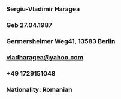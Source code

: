 ### Sergiu-Vladimir Haragea            
### Geb 27.04.1987
### Germersheimer Weg41, 13583 Berlin
### vladharagea@yahoo.com 
### +49 1729151048
### Nationality: Romanian




